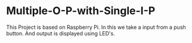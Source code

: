 # Multiple-O-P-with-Single-I-P

This Project is based on Raspberry Pi.
In this we take a input from a push button.
And output is displayed using LED's.
